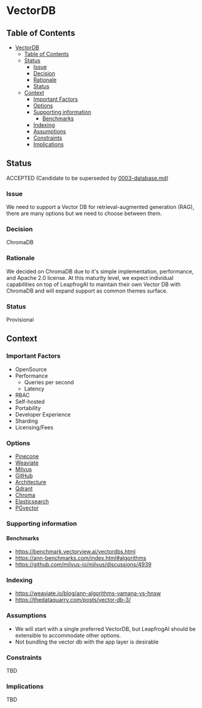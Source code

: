 # VectorDB

## Table of Contents

- [VectorDB](#vectordb)
  - [Table of Contents](#table-of-contents)
  - [Status](#status)
    - [Issue](#issue)
    - [Decision](#decision)
    - [Rationale](#rationale)
    - [Status](#status)
  - [Context](#context)
    - [Important Factors](#important-factors)
    - [Options](#options)
    - [Supporting information](#supporting-information)
      - [Benchmarks](#benchmarks)
    - [Indexing](#indexing)
    - [Assumptions](#assumptions)
    - [Constraints](#constraints)
    - [Implications](#implications)

## Status

ACCEPTED (Candidate to be superseded by [0003-database.md](0003-database.md))

### Issue

We need to support a Vector DB for retrieval-augmented generation (RAG), there are many options but we need to choose between them.

### Decision

ChromaDB

### Rationale

We decided on ChromaDB due to it's simple implementation, performance, and Apache 2.0 license. At this maturity level, we expect individual capabilities on top of LeapfrogAI to maintain their own Vector DB with ChromaDB and will expand support as common themes surface.

### Status

Provisional

## Context

### Important Factors

- OpenSource
- Performance
  - Queries per second
  - Latency
- RBAC
- Self-hosted
- Portability
- Developer Experience
- Sharding
- Licensing/Fees

### Options

- [Pinecone](https://www.pinecone.io/)
- [Weaviate](https://weaviate.io/)
- [Milvus](https://milvus.io/)
- [GitHub](https://github.com/milvus-io/milvus)
- [Architecture](https://milvus.io/docs/architecture_overview.md)
- [Qdrant](https://qdrant.tech/)
- [Chroma](https://www.trychroma.com/)
- [Elasticsearch](https://www.elastic.co/elasticsearch/)
- [PGvector](https://github.com/pgvector/pgvector)

### Supporting information

#### Benchmarks

- https://benchmark.vectorview.ai/vectordbs.html
- https://ann-benchmarks.com/index.html#algorithms
- https://github.com/milvus-io/milvus/discussions/4939

### Indexing

- https://weaviate.io/blog/ann-algorithms-vamana-vs-hnsw
- https://thedataquarry.com/posts/vector-db-3/

### Assumptions

- We will start with a single preferred VectorDB, but LeapfrogAI should be extensible to accommodate other options.
- Not bundling the vector db with the app layer is desirable

### Constraints

TBD

### Implications

TBD
